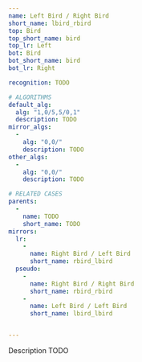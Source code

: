 ```yaml
---
name: Left Bird / Right Bird
short_name: lbird_rbird
top: Bird
top_short_name: bird
top_lr: Left
bot: Bird
bot_short_name: bird
bot_lr: Right

recognition: TODO

# ALGORITHMS
default_alg:
  alg: "1,0/5,5/0,1"
  description: TODO
mirror_algs:
  -
    alg: "0,0/"
    description: TODO
other_algs:
  -
    alg: "0,0/"
    description: TODO

# RELATED CASES
parents:
  -
    name: TODO
    short_name: TODO
mirrors:
  lr:
    -
      name: Right Bird / Left Bird
      short_name: rbird_lbird
  pseudo:
    -
      name: Right Bird / Right Bird
      short_name: rbird_rbird
    -
      name: Left Bird / Left Bird
      short_name: lbird_lbird


---
```


Description TODO

